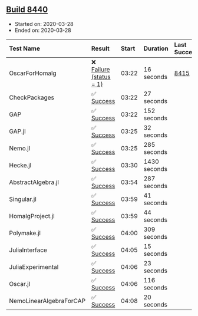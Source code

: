 ## [Build 8440](https://oscarci.mathematik.uni-kl.de/job/oscar/8440/)

* Started on: 2020-03-28
* Ended on: 2020-03-28

| Test Name    | Result | Start | Duration | Last Success | First Failure |
|:-------------|:-------|:------|:---------|:-------------|:--------------|
| OscarForHomalg | ❌ [Failure (status = 1)](https://oscarci.mathematik.uni-kl.de/job/oscar/8440/artifact/logs/build-8440/OscarForHomalg.log) | 03:22 | 16 seconds | [8415](https://oscarci.mathematik.uni-kl.de/job/oscar/8415/) | [8416](https://oscarci.mathematik.uni-kl.de/job/oscar/8416/) |
| CheckPackages | ✅ [Success](https://oscarci.mathematik.uni-kl.de/job/oscar/8440/artifact/logs/build-8440/CheckPackages.log) | 03:22 | 27 seconds |  |  |
| GAP | ✅ [Success](https://oscarci.mathematik.uni-kl.de/job/oscar/8440/artifact/logs/build-8440/GAP.log) | 03:22 | 152 seconds |  |  |
| GAP.jl | ✅ [Success](https://oscarci.mathematik.uni-kl.de/job/oscar/8440/artifact/logs/build-8440/GAP.jl.log) | 03:25 | 32 seconds |  |  |
| Nemo.jl | ✅ [Success](https://oscarci.mathematik.uni-kl.de/job/oscar/8440/artifact/logs/build-8440/Nemo.jl.log) | 03:25 | 285 seconds |  |  |
| Hecke.jl | ✅ [Success](https://oscarci.mathematik.uni-kl.de/job/oscar/8440/artifact/logs/build-8440/Hecke.jl.log) | 03:30 | 1430 seconds |  |  |
| AbstractAlgebra.jl | ✅ [Success](https://oscarci.mathematik.uni-kl.de/job/oscar/8440/artifact/logs/build-8440/AbstractAlgebra.jl.log) | 03:54 | 287 seconds |  |  |
| Singular.jl | ✅ [Success](https://oscarci.mathematik.uni-kl.de/job/oscar/8440/artifact/logs/build-8440/Singular.jl.log) | 03:59 | 41 seconds |  |  |
| HomalgProject.jl | ✅ [Success](https://oscarci.mathematik.uni-kl.de/job/oscar/8440/artifact/logs/build-8440/HomalgProject.jl.log) | 03:59 | 44 seconds |  |  |
| Polymake.jl | ✅ [Success](https://oscarci.mathematik.uni-kl.de/job/oscar/8440/artifact/logs/build-8440/Polymake.jl.log) | 04:00 | 309 seconds |  |  |
| JuliaInterface | ✅ [Success](https://oscarci.mathematik.uni-kl.de/job/oscar/8440/artifact/logs/build-8440/JuliaInterface.log) | 04:05 | 15 seconds |  |  |
| JuliaExperimental | ✅ [Success](https://oscarci.mathematik.uni-kl.de/job/oscar/8440/artifact/logs/build-8440/JuliaExperimental.log) | 04:06 | 23 seconds |  |  |
| Oscar.jl | ✅ [Success](https://oscarci.mathematik.uni-kl.de/job/oscar/8440/artifact/logs/build-8440/Oscar.jl.log) | 04:06 | 116 seconds |  |  |
| NemoLinearAlgebraForCAP | ✅ [Success](https://oscarci.mathematik.uni-kl.de/job/oscar/8440/artifact/logs/build-8440/NemoLinearAlgebraForCAP.log) | 04:08 | 20 seconds |  |  |
